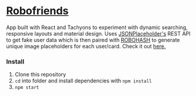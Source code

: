 # [Robofriends](https://anmolmathias.github.io/robofriends)
App built with React and Tachyons to experiment with dynamic searching, responsive layouts and material design. Uses [JSONPlaceholder's](https://jsonplaceholder.typicode.com/) REST API to get fake user data which is then paired with [ROBOHASH](https://robohash.org/) to generate unique image placeholders for each user/card. Check it out [here.](https://anmolmathias.github.io/robofriends)

### Install
1. Clone this repository
2. `cd` into folder and install dependencies with `npm install`
3. `npm start`

